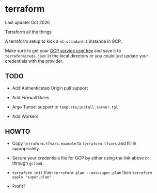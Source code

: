 # terraform
Last update: Oct 2020

Terraform all the things

A terraform setup to kick a `n1-standard-1` instance in GCP.

Make sure to get your [GCP service user key](https://console.cloud.google.com/apis/credentials/serviceaccountkey) and save it to `terraformCreds.json` in the local directory or you could just update your credentials with the provider.

## TODO
* Add Authenticated Origin pull support

* Add Firewall Rules

* Argo Tunnel support to `template/install_server.tpl`

* Add Workers

## HOWTO
* Copy `terraform.tfvars.example` to `terraform.tfvars` and fill in appropriately. 

* Secure your credentials file for GCP by either using the link above or through `gcloud`.

* `terraform init` then `terraform plan --out=super.plan` then `terraform apply "super.plan"`

* Profit?
